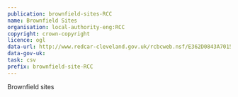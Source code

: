 ```yaml
---
publication: brownfield-sites-RCC
name: Brownfield Sites
organisation: local-authority-eng:RCC
copyright: crown-copyright
licence: ogl
data-url: http://www.redcar-cleveland.gov.uk/rcbcweb.nsf/E362D0843A70155880257D640049A543/$FILE/redcarandcleveland_brownfieldregister_2017-11-10_rev1.csv
data-gov-uk: 
task: csv
prefix: brownfield-site-RCC
---
```


Brownfield sites

